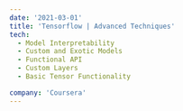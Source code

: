 ```yaml
---
date: '2021-03-01'
title: 'Tensorflow | Advanced Techniques'
tech:
  - Model Interpretability
  - Custom and Exotic Models
  - Functional API
  - Custom Layers
  - Basic Tensor Functionality

company: 'Coursera'
---
```

